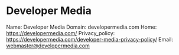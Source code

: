 
# Developer Media

Name: Developer Media
Domain: developermedia.com
Home: https://developermedia.com/
Privacy_policy: https://developermedia.com/developer-media-privacy-policy/
Email: webmaster@developermedia.com
